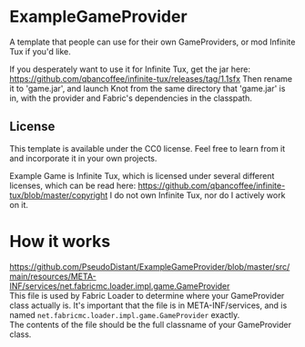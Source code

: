 # ExampleGameProvider

A template that people can use for their own GameProviders, or mod Infinite Tux if you'd like.

If you desperately want to use it for Infinite Tux, get the jar here:
https://github.com/qbancoffee/infinite-tux/releases/tag/1.1sfx
Then rename it to 'game.jar', and launch Knot from the same directory that 'game.jar' is in, with the provider and Fabric's dependencies in the classpath.

## License

This template is available under the CC0 license. Feel free to learn from it and incorporate it in your own projects.

Example Game is Infinite Tux, which is licensed under several different licenses, which can be read here:
https://github.com/qbancoffee/infinite-tux/blob/master/copyright
I do not own Infinite Tux, nor do I actively work on it.

# How it works
https://github.com/PseudoDistant/ExampleGameProvider/blob/master/src/main/resources/META-INF/services/net.fabricmc.loader.impl.game.GameProvider \
This file is used by Fabric Loader to determine where your GameProvider class actually is. It's important that the file is in META-INF/services, 
and is named `net.fabricmc.loader.impl.game.GameProvider` exactly.\
The contents of the file should be the full classname of your GameProvider class.





